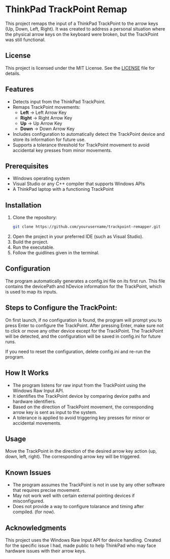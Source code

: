 # ThinkPad TrackPoint Remap

This project remaps the input of a ThinkPad TrackPoint to the arrow keys (Up, Down, Left, Right). It was created to address a personal situation where the physical arrow keys on the keyboard were broken, but the TrackPoint was still functional.

## License
This project is licensed under the MIT License. See the [LICENSE](LICENSE) file for details.

## Features

- Detects input from the ThinkPad TrackPoint.
- Remaps TrackPoint movements:
  - **Left** → Left Arrow Key
  - **Right** → Right Arrow Key
  - **Up** → Up Arrow Key
  - **Down** → Down Arrow Key
- Includes configuration to automatically detect the TrackPoint device and store its information for future use.
- Supports a tolerance threshold for TrackPoint movement to avoid accidental key presses from minor movements.

## Prerequisites

- Windows operating system
- Visual Studio or any C++ compiler that supports Windows APIs
- A ThinkPad laptop with a functioning TrackPoint

## Installation

1. Clone the repository:
   ```bash
   git clone https://github.com/yourusername/trackpoint-remapper.git
   ```
2. Open the project in your preferred IDE (such as Visual Studio).
3. Build the project.
4. Run the executable.
5. Follow the guidlines given in the terminal.

## Configuration
The program automatically generates a config.ini file on its first run. This file contains the devicePath and hDevice information for the TrackPoint, which is used to map its inputs.

## Steps to Configure the TrackPoint:
On first launch, if no configuration is found, the program will prompt you to press Enter to configure the TrackPoint.
After pressing Enter, make sure not to click or move any other device except for the TrackPoint.
The TrackPoint will be detected, and the configuration will be saved in config.ini for future runs.

If you need to reset the configuration, delete config.ini and re-run the program.

## How It Works
* The program listens for raw input from the TrackPoint using the Windows Raw Input API.
* It identifies the TrackPoint device by comparing device paths and hardware identifiers.
* Based on the direction of TrackPoint movement, the corresponding arrow key is sent as input to the system.
* A tolerance is applied to avoid triggering key presses for minor or accidental movements.

## Usage
Move the TrackPoint in the direction of the desired arrow key action (up, down, left, right).
The corresponding arrow key will be triggered.

## Known Issues
* The program assumes the TrackPoint is not in use by any other software that requires precise movement.
* May not work well with certain external pointing devices if misconfigured.
* Does not provide a way to configure tolarance and timing after compiled. (for now).

## Acknowledgments
This project uses the Windows Raw Input API for device handling.
Created for the specific issue I had, made public to help ThinkPad who may face hardware issues with their arrow keys.

